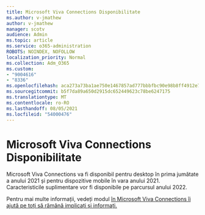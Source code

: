 ```yaml
---
title: Microsoft Viva Connections Disponibilitate
ms.author: v-jmathew
author: v-jmathew
manager: scotv
audience: Admin
ms.topic: article
ms.service: o365-administration
ROBOTS: NOINDEX, NOFOLLOW
localization_priority: Normal
ms.collection: Adm_O365
ms.custom:
- "9004616"
- "8336"
ms.openlocfilehash: aca273a73ba1ae750e1467857ad777bbbfbc90e98b8ff4912e7acef498010221
ms.sourcegitcommit: b5f7da89a650d2915dc652449623c78be6247175
ms.translationtype: MT
ms.contentlocale: ro-RO
ms.lasthandoff: 08/05/2021
ms.locfileid: "54000476"
---
```

# <a name="microsoft-viva-connections-availability"></a>Microsoft Viva Connections Disponibilitate

Microsoft Viva Connections va fi disponibil pentru desktop în prima jumătate a anului 2021 și pentru dispozitive mobile în vara anului 2021. Caracteristicile suplimentare vor fi disponibile pe parcursul anului 2022.

Pentru mai multe informații, vedeți modul [în Microsoft Viva Connections îi ajută pe toți să rămână implicați și informați.](https://techcommunity.microsoft.com/t5/microsoft-viva-blog/microsoft-viva-connections-helps-everyone-to-stay-engaged-and/ba-p/2107009)
